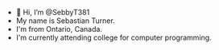 - 👋 Hi, I’m @SebbyT381
- My name is Sebastian Turner.
- I'm from Ontario, Canada.
- I'm currently attending college for computer programming.

<!---
SebbyT381/SebbyT381 is a ✨ special ✨ repository because its `README.md` (this file) appears on your GitHub profile.
You can click the Preview link to take a look at your changes.
--->
